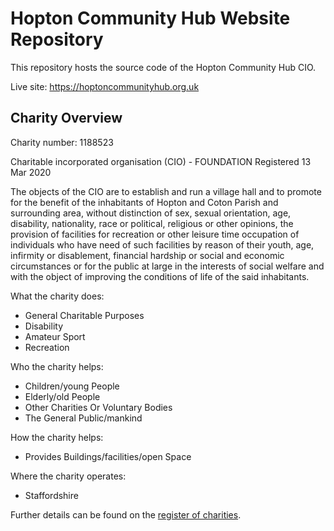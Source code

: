 # Hopton Community Hub Website Repository

This repository hosts the source code of the Hopton Community Hub CIO.

Live site: <https://hoptoncommunityhub.org.uk>

## Charity Overview

Charity number: 1188523

Charitable incorporated organisation (CIO) - FOUNDATION Registered 13 Mar 2020

The objects of the CIO are to establish and run a village hall and to promote for the benefit of the inhabitants of Hopton and Coton Parish and surrounding area, without distinction of sex, sexual orientation, age, disability, nationality, race or political, religious or other opinions, the provision of facilities for recreation or other leisure time occupation of individuals who have need of such facilities by reason of their youth, age, infirmity or disablement, financial hardship or social and economic circumstances or for the public at large in the interests of social welfare and with the object of improving the conditions of life of the said inhabitants.

What the charity does: 
- General Charitable Purposes
- Disability
- Amateur Sport
- Recreation

Who the charity helps:
- Children/young People
- Elderly/old People
- Other Charities Or Voluntary Bodies
- The General Public/mankind

How the charity helps:
- Provides Buildings/facilities/open Space

Where the charity operates:
- Staffordshire


Further details can be found on the [register of charities](https://register-of-charities.charitycommission.gov.uk/charity-search/-/charity-details/5154455/charity-overview).
